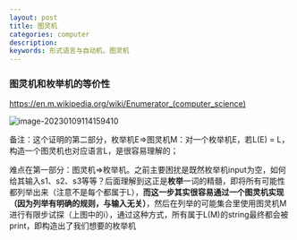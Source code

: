 ```yaml
---
layout: post
title: 图灵机
categories: computer
description: 
keywords: 形式语言与自动机、图灵机
---
```


### 图灵机和枚举机的等价性

https://en.m.wikipedia.org/wiki/Enumerator_(computer_science)

![image-20230109114159410](http://pic.inoodles.online/imgimage-20230109114159410.png)

备注：这个证明的第二部分，枚举机E=>图灵机M：对一个枚举机E，若L(E) = L，构造一个图灵机也对应语言L，是很容易理解的；

难点在第一部分：图灵机=>枚举机。之前主要困扰是既然枚举机input为空，如何给其输入s1、s2、s3等等？后面理解到这正是**枚举**一词的精髓，即将所有可能性都列举出来（注意不是每个都属于L），**而这一步其实很容易通过一个图灵机实现（因为列举有明确的规则，与输入无关）**，然后在列举的可能集合里使用图灵机M进行有限步试探（上图中的i），通过这种方式，所有属于L(M)的string最终都会被print，即构造出了我们想要的枚举机